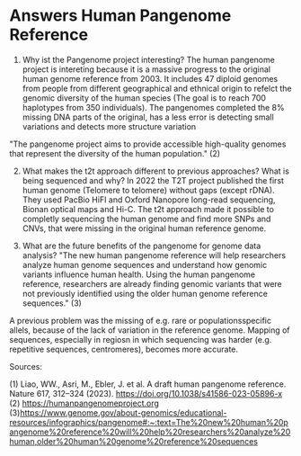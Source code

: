 # Answers Human Pangenome Reference

1. Why ist the Pangenome project interesting?
The human pangenome project is intereting because it is a massive progress to the original human genome reference from 2003. It includes 47 diploid genomes from people from different geographical and ethnical origin to refelct the genomic diversity of the human species (The goal is to reach 700  haplotypes from 350 individuals). The pangenomes completed the 8% missing DNA parts of the original, has a less error is detecting small variations and detects more structure variation 

"The pangenome project aims to provide accessible high-quality genomes that represent the diversity of the human population." (2)


2. What makes the t2t approach different to previous approaches? What is being sequenced and why?
In 2022 the T2T project published the first human genome (Telomere to telomere) without gaps (except rDNA). They used PacBio HiFI and Oxford Nanopore long-read sequencing, Bionan optical maps and Hi-C.
The t2t approach made it possible to completly sequencing the human genome and find more SNPs and CNVs, that were missing in the original human reference genome. 


3. What are the future benefits of the pangenome for genome data analysis?
"The new human pangenome reference will help researchers analyze human genome sequences and understand how genomic variants influence human health. Using the human pangenome reference, researchers are already finding genomic variants that were not previously identified using the older human genome reference sequences." (3)

A previous problem was the missing of e.g. rare or populationsspecific allels, because of the lack of variation in the reference genome. Mapping of sequences, especially in regiosn in which sequencing was harder (e.g. repetitive sequences, centromeres), becomes more accurate. 


Sources: 

(1) Liao, WW., Asri, M., Ebler, J. et al. A draft human pangenome reference. Nature 617, 312–324 (2023). https://doi.org/10.1038/s41586-023-05896-x
(2) https://humanpangenomeproject.org
(3)https://www.genome.gov/about-genomics/educational-resources/infographics/pangenome#:~:text=The%20new%20human%20pangenome%20reference%20will%20help%20researchers%20analyze%20human,older%20human%20genome%20reference%20sequences
